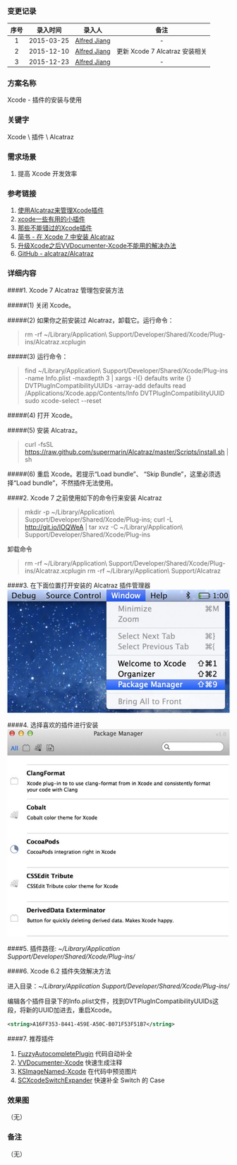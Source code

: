 ### 变更记录

| 序号 | 录入时间 | 录入人 | 备注 |
|:--------:|:--------:|:--------:|:--------:|
| 1 | 2015-03-25 | [Alfred Jiang](https://github.com/viktyz) | - |
| 2 | 2015-12-10 | [Alfred Jiang](https://github.com/viktyz) | 更新 Xcode 7 Alcatraz 安装相关 |
| 3 | 2015-12-23 | [Alfred Jiang](https://github.com/viktyz) | - |

### 方案名称

Xcode - 插件的安装与使用

### 关键字

Xcode \ 插件 \ Alcatraz

### 需求场景

1. 提高 Xcode 开发效率

### 参考链接

1. [使用Alcatraz来管理Xcode插件](http://blog.devtang.com/blog/2014/03/05/use-alcatraz-to-manage-xcode-plugins/)
2. [xcode一些有用的小插件](http://www.jianshu.com/p/baa5c73a08cf?nomobile=yes)
3. [那些不能错过的Xcode插件](http://www.cocoachina.com/industry/20130918/7022.html)
4. [简书 - 在 Xcode 7 中安装 Alcatraz](http://www.jianshu.com/p/5c8ed25ad434)
5. [升级Xcode之后VVDocumenter-Xcode不能用的解决办法](http://www.bubuko.com/infodetail-922634.html)
6. [GitHub - alcatraz/Alcatraz](https://github.com/alcatraz/Alcatraz)

### 详细内容

####1. Xcode 7 Alcatraz 管理包安装方法

#####(1) 关闭 Xcode。

#####(2) 如果你之前安装过 Alcatraz，卸载它。运行命令：
>rm -rf ~/Library/Application\ Support/Developer/Shared/Xcode/Plug-ins/Alcatraz.xcplugin

#####(3) 运行命令：
>find ~/Library/Application\ Support/Developer/Shared/Xcode/Plug-ins -name Info.plist -maxdepth 3 | xargs -I{} defaults write {} DVTPlugInCompatibilityUUIDs -array-add defaults read /Applications/Xcode.app/Contents/Info DVTPlugInCompatibilityUUID
>sudo xcode-select --reset

#####(4) 打开 Xcode。

#####(5) 安装 Alcatraz。
> curl -fsSL https://raw.github.com/supermarin/Alcatraz/master/Scripts/install.sh | sh

#####(6) 重启 Xcode。若提示“Load bundle”、 “Skip Bundle”，这里必须选择“Load bundle”，不然插件无法使用。

####2. Xcode 7 之前使用如下的命令行来安装 Alcatraz
>mkdir -p ~/Library/Application\ Support/Developer/Shared/Xcode/Plug-ins;
>curl -L http://git.io/lOQWeA | tar xvz -C ~/Library/Application\ Support/Developer/Shared/Xcode/Plug-ins

卸载命令
>rm -rf ~/Library/Application\ Support/Developer/Shared/Xcode/Plug-ins/Alcatraz.xcplugin
>rm -rf ~/Library/Application\ Support/Alcatraz

####3. 在下面位置打开安装的 Alcatraz 插件管理器
![Image_00121_00001](Images/Image_00121_00001.jpg)

####4. 选择喜欢的插件进行安装
![Image_00121_00002](Images/Image_00121_00002.jpg)

####5. 插件路径: *~/Library/Application Support/Developer/Shared/Xcode/Plug-ins/*

####6. Xcode 6.2 插件失效解决方法

进入目录：*~/Library/Application Support/Developer/Shared/Xcode/Plug-ins/*

编辑各个插件目录下的Info.plist文件，找到DVTPlugInCompatibilityUUIDs这段，将新的UUID加进去，重启Xcode。
```xml
<string>A16FF353-8441-459E-A50C-B071F53F51B7</string>
```

####7. 推荐插件

1. [FuzzyAutocompletePlugin](https://github.com/FuzzyAutocomplete/FuzzyAutocompletePlugin) 代码自动补全
2. [VVDocumenter-Xcode](https://github.com/onevcat/VVDocumenter-Xcode) 快速生成注释
3. [KSImageNamed-Xcode](https://github.com/ksuther/KSImageNamed-Xcode) 在代码中预览图片
4. [SCXcodeSwitchExpander](https://github.com/stefanceriu/SCXcodeSwitchExpander) 快速补全 Switch 的 Case

### 效果图
（无）

### 备注
（无）